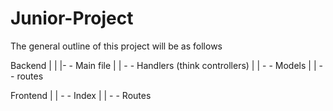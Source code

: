 # Junior-Project


The general outline of this project will be as follows


Backend
|
|
|- - Main file
|
| - - Handlers (think controllers)
|
| - - Models
|
| - - routes

Frontend
|
| - - Index
|
| - - Routes

